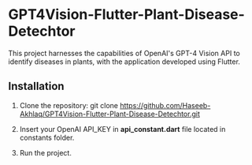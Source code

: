 # GPT4Vision-Flutter-Plant-Disease-Detechtor

This project harnesses the capabilities of OpenAI's GPT-4 Vision API to identify diseases in plants, with the application developed using Flutter.

## Installation
1. Clone the repository:
   git clone https://github.com/Haseeb-Akhlaq/GPT4Vision-Flutter-Plant-Disease-Detechtor.git

2. Insert your OpenAI API_KEY in **api_constant.dart** file located in constants folder.

3. Run the project.

   


